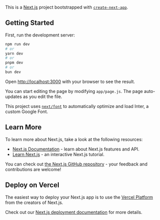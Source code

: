 This is a [Next.js](https://nextjs.org/) project bootstrapped with [`create-next-app`](https://github.com/vercel/next.js/tree/canary/packages/create-next-app).

## Getting Started

First, run the development server:

```bash
npm run dev
# or
yarn dev
# or
pnpm dev
# or
bun dev
```

Open [http://localhost:3000](http://localhost:3000) with your browser to see the result.

You can start editing the page by modifying `app/page.js`. The page auto-updates as you edit the file.

This project uses [`next/font`](https://nextjs.org/docs/basic-features/font-optimization) to automatically optimize and load Inter, a custom Google Font.

## Learn More

To learn more about Next.js, take a look at the following resources:

- [Next.js Documentation](https://nextjs.org/docs) - learn about Next.js features and API.
- [Learn Next.js](https://nextjs.org/learn) - an interactive Next.js tutorial.

You can check out [the Next.js GitHub repository](https://github.com/vercel/next.js/) - your feedback and contributions are welcome!

## Deploy on Vercel

The easiest way to deploy your Next.js app is to use the [Vercel Platform](https://vercel.com/new?utm_medium=default-template&filter=next.js&utm_source=create-next-app&utm_campaign=create-next-app-readme) from the creators of Next.js.

Check out our [Next.js deployment documentation](https://nextjs.org/docs/deployment) for more details.


<!-- "use client";
import React, { useState } from 'react';
import InfoTbl from './infoTbl/page';

export default function Page() {
  const [name, setName] = useState('');
  const [email, setEmail] = useState('');
  const [data, setData] = useState([]);

  const handleNameChange = (event) => {
    setName(event.target.value);
  };

  const handleEmailChange = (event) => {
    setEmail(event.target.value);
  };

  const handleSubmit = async (e) => {
    e.preventDefault();
    const submitData = { name, email };

    try {
      const res = await fetch("http://localhost:3000/api/postApi", {
        method: "POST",
        body: JSON.stringify(submitData),
        headers: {
          "Content-Type": "application/json",
        },
      });
    } catch (error) {
      console.log(error);
    }

    // Clear the input fields
    setName("");
    setEmail("");
  };

  return (
    <div>
      <h1 className='m-8 flex justify-center'>CRUD Operation </h1>
      <hr />
      <form className='mt-8' onSubmit={handleSubmit}>
        <label className='block'>
          Name:
          <input
            type="text"
            className='border border-gray-300 p-2 rounded-md w-full mt-1'
            value={name}
            onChange={handleNameChange}
          />
        </label>

        <label className='block'>
          Your Email:
          <input
            type="text"
            className='border border-gray-300 p-2 rounded-md w-full mt-1'
            value={email}
            onChange={handleEmailChange}
          />
        </label>
        <button type="submit" className='mt-4 bg-blue-500 text-white px-4 py-2 rounded-md'>
          Create
        </button>
      </form>
      <InfoTbl data={data} />
    </div>
  );
}





  const handleDelete = async (id) => {
    try {
      const response = await fetch('http://localhost:3000/api/deletApi', {
        method: 'DELETE',
        headers: {
          'Content-Type': 'application/json',
        },
        body: JSON.stringify({ id }),
      });

      if (response.ok) {
        // If the deletion is successful, update the users state
        setUsers(users.filter((user) => user.id !== id));
      } else {
        console.error('Failed to delete user');
      }
    } catch (error) {
      console.error('Error deleting user:', error);
    }
  };




        <table className='table-auto w-full'>
        <thead>
          <tr>
            <th className='border px-4 py-2'>Name</th>
            <th className='border px-4 py-2'>Email</th>
            <th className='border px-4 py-2'>Actions</th>
          </tr>
        </thead>
        <tbody>
          {users.map((user) => (
            <tr key={user.id}>
              <td className='border px-4 py-2'>{user.name}</td>
              <td className='border px-4 py-2'>{user.email}</td>
              <td className='border px-4 py-2'>
                <button
                  className='bg-yellow-500 text-white px-2 py-1 rounded-md mr-2'
                  onClick={() => handleEdit(user.id)}
                >
                  Edit
                </button>
                <button
                  className='bg-red-500 text-white px-2 py-1 rounded-md'
                  onClick={() => handleDelete(user.id)}
                >
                  Delete
                </button>
              </td>
            </tr>
          ))}
        </tbody>
      </table># CRUD-Oprations -->



<!-- home page..............

"use client";
import React, { useState } from 'react';
import InfoTbl from './infoTbl/page';
import AllInfo from './infoTbl/allInfo/page';

export default function Page() {
  const [name, setName] = useState('');
  const [email, setEmail] = useState('');
  const [realid, setRealid] = useState();
  const [id, setId] = useState();
  const [data, setData] = useState([]);
  const [editMode, setEditMode] = useState(false);
  const [selectedUserData, setSelectedUserData] = useState(null);
  const [updatePerformed, setUpdatePerformed] = useState(false);
  const [showInfoComponent, setShowInfoComponent] = useState(true);

  
  const handleNameChange = (event) => {
    setName(event.target.value);
  };

  const handleEmailChange = (event) => {
    setEmail(event.target.value);
  };


  const handleSubmit = async (e) => {
    e.preventDefault();
    const submitData = { id, name, email };

    try {
      const res = await fetch("http://localhost:3000/api/postApi", {
        method: "POST",
        body: JSON.stringify(submitData),
        headers: {
          "Content-Type": "application/json",
        },
        
      });
      if (res.ok) {
        const data = await res.json(); // This extracts the JSON data from the response
        console.log("Received user data:", data.user);
         setRealid(data.user.id)
         console.log("jjjjjjj",data.user.id)
      } else {
        console.error("Failed to fetch user data:", res.status, res.statusText);
      }
      
    } catch (error) {
      console.log(error);
    }
    console.log("5555555",realid)

    // Create a new data object with a unique ID
    const newData = {
      id: realid,
      name: name,
      email: email,
    };
    // Update the data array
    setData((prevData) => [...prevData, newData]);
    // Clear the input fields
    setName("");
    setEmail("");
  };

  const handleEditClick = (userData) => {
    setSelectedUserData(userData);
    setEditMode(true);
    console.log(userData)
  };

  const handleCancelEdit = () => {
    setEditMode(false);
    setSelectedUserData(null);
  };

  const handleUpdate = async () => {
    // Use the selectedUserData state to update the user
    try {
      console.log ("########################",selectedUserData)
      console.log ("111111111",data)
      const response = await fetch('http://localhost:3000/api/updateApi',{
        method: 'PUT',
        headers: {
          'Content-Type': 'application/json',
        },
        body: JSON.stringify({
          id: realid,
          name: selectedUserData.name,
          email: selectedUserData.email,
        }),
      });

      if (response.ok) {
        // Refresh the data after update

        // Set the updatePerformed to true
        setUpdatePerformed(true);

        // Hide the InfoTbl component
        setShowInfoComponent(false);

        // Clear the selected user state
        setEditMode(false);
        setSelectedUserData(null);
      } else {
        console.error('Failed to update user');
      }
    } catch (error) {
      console.error('Error updating user:', error);
    }
  };


  const handleDelete = async (id) => {
    try {
      const response = await fetch('http://localhost:3000/api/deletApi', {
        method: 'DELETE',
        headers: {
          'Content-Type': 'application/json',
        },
        body: JSON.stringify({ id }),
      });

      if (response.ok) {
        // If the deletion is successful, update the users state
        setUsers(users.filter((user) => user.id !== id));
      } else {
        console.error('Failed to delete user');
      }
    } catch (error) {
      console.error('Error deleting user:', error);
    }
  };


  return (
    <div className='m-8 p-8'>
      <h1 className='m-8 flex justify-center'>CRUD Operation </h1>
      <hr />
      {editMode ? (
        <div>
          {/* <h2 className='text-xl font-semibold mb-2'>Edit User</h2> */}
          <label className='block'>
            Name:
            <input
              type='text'
              className='border border-gray-300 p-2 rounded-md w-full mt-1'
              value={selectedUserData.name}
              onChange={(e) => setSelectedUserData((prevUser) => ({ ...prevUser, name: e.target.value }))}
            />
          </label>
          <label className='block'>
            Email:
            <input
              type='text'
              className='border border-gray-300 p-2 rounded-md w-full mt-1'
              value={selectedUserData.email}
              onChange={(e) => setSelectedUserData((prevUser) => ({ ...prevUser, email: e.target.value }))}
            />
          </label>
          <button
            className='mt-2 bg-blue-500 text-white px-4 py-2 rounded-md'
            onClick={handleUpdate}
          >
            Update
          </button>
          <button
            className='mt-2 bg-gray-500 text-white px-4 py-2 rounded-md ml-2'
            onClick={handleCancelEdit}
          >
            Cancel
          </button>
        </div>
      ) : (
        // Display the create form when not in edit mode
        <form className='mt-8' onSubmit={handleSubmit}>
          <label className='block'>
            Name:
            <input
              type="text"
              className='border border-gray-300 p-2 rounded-md w-full mt-1'
              value={name}
              onChange={handleNameChange}
            />
          </label>

          <label className='block'>
            Your Email:
            <input
              type="text"
              className='border border-gray-300 p-2 rounded-md w-full mt-1'
              value={email}
              onChange={handleEmailChange}
            />
          </label>
          <button type="submit" className='mt-4 bg-blue-500 text-white px-4 py-2 rounded-md'>
            Create
          </button>
        </form>
      )}

      {/* Only render InfoTbl if showInfoComponent is true */}
      {showInfoComponent && <InfoTbl data={data} handleEditClick={handleEditClick} />}

{/* Only render AllInfo if updatePerformed is true */}
{updatePerformed && <AllInfo handleEditClick={handleEditClick} />}

</div>
  );
}


info table................


import React, { useState, useEffect } from 'react';

export default function InfoTbl({ data, handleEditClick }) {
  const [users, setUsers] = useState([]);
  const [selectedUser, setSelectedUser] = useState(null);

  useEffect(() => {
    // Update the users state when data prop changes
    setUsers(data);
  }, [data]);


  const handleDelete = async (id) => {
    try {
      const response = await fetch('http://localhost:3000/api/deletApi', {
        method: 'DELETE',
        headers: {
          'Content-Type': 'application/json',
        },
        body: JSON.stringify({ id }),
      });

      if (response.ok) {
        // If the deletion is successful, update the users state
        setUsers(users.filter((user) => user.id !== id));
      } else {
        console.error('Failed to delete user');
      }
    } catch (error) {
      console.error('Error deleting user:', error);
    }
  };

  const handleEdit = (id) => {
    // Find the selected user by ID
    const userToEdit = users.find((user) => user.id === id);

    // Set the selected user in the state for editing
    setSelectedUser(userToEdit);
  };


  return (
    <div className='mt-8'>
      <h2 className='text-xl font-semibold mb-4'>Information Table</h2>
      <table className='table-auto w-full'>
        <thead>
          <tr>
            <th className='border px-4 py-2'>Name</th>
            <th className='border px-4 py-2'>Email</th>
            <th className='border px-4 py-2'>Actions</th>
          </tr>
        </thead>
        <tbody>
          {data.map((item) => (
            <tr key={item.id}>
              <td className='border px-4 py-2'>{item.name}</td>
              <td className='border px-4 py-2'>{item.email}</td>
              <td className='border px-4 py-2'>
                <button
                  className='bg-yellow-500 text-white px-2 py-1 rounded-md mr-2'
                  onClick={() => handleEditClick(item)}
                >
                  Edit
                </button>
                {/* <button
                  className='bg-red-500 text-white px-2 py-1 rounded-md'
                  onClick={() => handleDelete(item.id)}
                >
                  Delete
                </button> */}
              </td>
            </tr>
          ))}
        </tbody>
      </table>

    </div>
  );
}


alll info..................

import React, { useState, useEffect } from 'react';

function AllInfo({ handleEditClick }) {
  const [users, setUsers] = useState([]);
  const [selectedUser, setSelectedUser] = useState(null);

  // Fetch data from the API endpoint when the component is rendered
  const fetchData = async () => {
    try {
      const response = await fetch('http://localhost:3000/api/getApi');
      const data = await response.json();
      setUsers(data.users);
    } catch (error) {
      console.error('Error fetching data:', error);
    }
  };

  useEffect(() => {
    // Call the fetchData function when the component is rendered
    fetchData();
  }, []);

  const handleDelete = async (id) => {
    try {
      const response = await fetch('http://localhost:3000/api/deletApi', {
        method: 'DELETE',
        headers: {
          'Content-Type': 'application/json',
        },
        body: JSON.stringify({ id }),
      });

      if (response.ok) {
        // If the deletion is successful, update the users state
        setUsers(users.filter((user) => user.id !== id));
      } else {
        console.error('Failed to delete user');
      }
    } catch (error) {
      console.error('Error deleting user:', error);
    }
  };

  const handleEdit = async (id) => {
    // Fetch updated data before finding the selected user
    await fetchData();

    // Find the selected user by ID within the updated state
    const userToEdit = users.find((user) => user.id === id);

    // Set the selected user in the state for editing
    setSelectedUser(userToEdit);

    // Call the edit click handler
    handleEditClick(userToEdit);
  };

  return (
    <div className='mt-8'>
      <h2 className='text-xl font-semibold mb-4'>Information Table</h2>
      <table className='table-auto w-full'>
        <thead>
          <tr>
            <th className='border px-4 py-2'>Name</th>
            <th className='border px-4 py-2'>Email</th>
            <th className='border px-4 py-2'>Actions</th>
          </tr>
        </thead>
        <tbody>
          {users.map((user) => (
            <tr key={user.id}>
              <td className='border px-4 py-2'>{user.name}</td>
              <td className='border px-4 py-2'>{user.email}</td>
              <td className='border px-4 py-2'>
                <button
                  className='bg-yellow-500 text-white px-2 py-1 rounded-md mr-2'
                  onClick={() => handleEdit(user.id)}
                >
                  Edit
                </button>
                <button
                  className='bg-red-500 text-white px-2 py-1 rounded-md'
                  onClick={() => handleDelete(user.id)}
                >
                  Delete
                </button>
              </td>
            </tr>
          ))}
        </tbody>
      </table>
    </div>
  );
}

export default AllInfo; -->




<!-- post router.........
// /api/user/add-user
import { PrismaClient} from '@prisma/client';
import { NextResponse } from 'next/server';
const prisma = new PrismaClient();

  
// Handles POST requests to /api
export async function POST(request) {
    const body = await request.json();

    const user = await prisma.user.create({
        data: {
            name: body.name,
            email: body.email
          },
    });

    console.log('user created:', user);

    
    return NextResponse.json({ user });
} -->